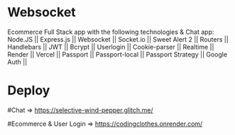 # Websocket
Ecommerce Full Stack app with the following technologies & Chat app:
Node.JS || Express.js || Websocket || Socket.io || Sweet Alert 2 || Routers || Handlebars || JWT || Bcrypt || Userlogin || Cookie-parser || Realtime || Render || Vercel || Passport || Passport-local || Passport Strategy || Google Auth || 


# Deploy

#Chat => https://selective-wind-pepper.glitch.me/

#Ecommerce & User Login => https://codingclothes.onrender.com/
